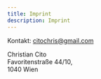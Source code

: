 ```yaml
---
title: Imprint
description: Imprint
---
```


Kontakt: citochris@gmail.com

Christian Cito<br />
Favoritenstraße 44/10,<br />
1040 Wien
